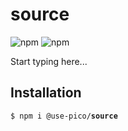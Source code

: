 # source

![npm](https://img.shields.io/npm/v/%40use-pico%2Fsource)
![npm](https://deno.bundlejs.com/badge?q=@use-pico/source@^2.0.0&treeshake=[*])

Start typing here...

## Installation

<tabs>
    <tab title="npm">
        <code>$ npm i @use-pico/<b>source</b></code>
    </tab>
</tabs>
